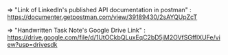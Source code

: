 => "Link of LinkedIn's published API documentation in postman" : https://documenter.getpostman.com/view/39189430/2sAYQUpZcT 

=> "Handwritten Task Note's Google Drive Link" : https://drive.google.com/file/d/1UtOCkbQLuxEqC2bD5jM2OVfSGfflXUFe/view?usp=drivesdk